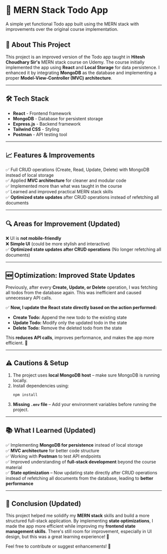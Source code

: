 # 📌 MERN Stack Todo App

A simple yet functional Todo app built using the MERN stack with improvements over the original course implementation.

## 🚀 About This Project
This project is an improved version of the Todo app taught in **Hitesh Choudhary Sir's** MERN stack course on Udemy. The course initially implemented the app using **React** and **Local Storage** for data persistence. I enhanced it by integrating **MongoDB** as the database and implementing a proper **Model-View-Controller (MVC) architecture**.

---

## 🛠 Tech Stack

- **React** - Frontend framework  
- **MongoDB** - Database for persistent storage  
- **Express.js** - Backend framework  
- **Tailwind CSS** - Styling  
- **Postman** - API testing tool  

---

## 📈 Features & Improvements
✅ Full CRUD operations (Create, Read, Update, Delete) with MongoDB instead of local storage  
✅ Applied **MVC architecture** for cleaner and modular code  
✅ Implemented more than what was taught in the course  
✅ Learned and improved practical MERN stack skills  
✅ **Optimized state updates** after CRUD operations instead of refetching all documents  

---

## 🔍 Areas for Improvement (Updated)
❌ UI is **not mobile-friendly**  
❌ **Simple UI** (could be more stylish and interactive)  
✅ **Optimized state updates after CRUD operations** (No longer refetching all documents)  

---

## 🆕 Optimization: Improved State Updates
Previously, after every **Create, Update, or Delete** operation, I was fetching all todos from the database again. This was inefficient and caused unnecessary API calls.  

✅ **Now, I update the React state directly based on the action performed:**  
- **Create Todo:** Append the new todo to the existing state  
- **Update Todo:** Modify only the updated todo in the state  
- **Delete Todo:** Remove the deleted todo from the state  

This **reduces API calls**, improves performance, and makes the app more efficient. 🚀  

---

## ⚠️ Cautions & Setup

1. The project uses **local MongoDB host** – make sure MongoDB is running locally.
2. Install dependencies using:
   ```sh
   npm install
   ```
3. **Missing `.env` file** – Add your environment variables before running the project.

---

## 📚 What I Learned (Updated)
✅ Implementing **MongoDB for persistence** instead of local storage  
✅ **MVC architecture** for better code structure  
✅ Working with **Postman** to test API endpoints  
✅ Improved understanding of **full-stack development** beyond the course material  
✅ **State optimization** – Now updating state directly after CRUD operations instead of refetching all documents from the database, leading to **better performance**  

---

## 📌 Conclusion (Updated)
This project helped me solidify my **MERN stack** skills and build a more structured full-stack application. By implementing **state optimizations**, I made the app more efficient while improving my **frontend state management skills**. There's still room for improvement, especially in UI design, but this was a great learning experience! 🎯  

Feel free to contribute or suggest enhancements! 🚀

